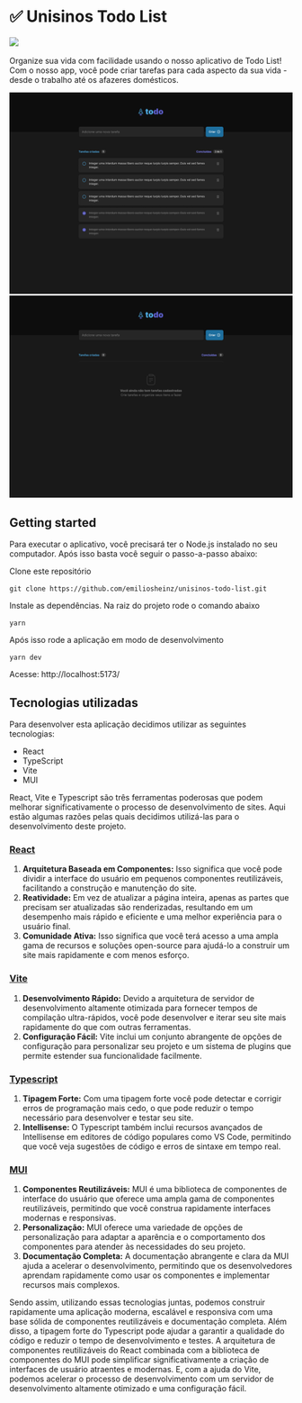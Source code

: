 # ✅ Unisinos Todo List

<a href="https://www.figma.com/file/uzS2SRuJU33tB1k6fN6dRx/TODO-List?node-id=0%3A1&t=zdgjeFAYN5bcTj3S-1"><img src="https://img.shields.io/badge/Figma Design-F24E1E?style=for-the-badge&logo=figma&logoColor=white"></a>

Organize sua vida com facilidade usando o nosso aplicativo de Todo List! Com o nosso app, você pode criar tarefas para cada aspecto da sua vida - desde o trabalho até os afazeres domésticos.

![](/docs/images/Todo.png)
![](/docs/images/TodoEmpty.png)

## Getting started

Para executar o aplicativo, você precisará ter o Node.js instalado no seu computador. Após isso basta você seguir o passo-a-passo abaixo:

Clone este repositório

```
git clone https://github.com/emiliosheinz/unisinos-todo-list.git
```
Instale as dependências. Na raiz do projeto rode o comando abaixo
```
yarn
```
Após isso rode a aplicação em modo de desenvolvimento
```
yarn dev
```
Acesse: http://localhost:5173/

## Tecnologias utilizadas

Para desenvolver esta aplicação decidimos utilizar as seguintes tecnologias:

- React
- TypeScript
- Vite
- MUI

React, Vite e Typescript são três ferramentas poderosas que podem melhorar significativamente o processo de desenvolvimento de sites. Aqui estão algumas razões pelas quais decidimos utilizá-las para o desenvolvimento deste projeto.

### [React](https://pt-br.reactjs.org/)
1. **Arquitetura Baseada em Componentes:** Isso significa que você pode dividir a interface do usuário em pequenos componentes reutilizáveis, facilitando a construção e manutenção do site.
1. **Reatividade:** Em vez de atualizar a página inteira, apenas as partes que precisam ser atualizadas são renderizadas, resultando em um desempenho mais rápido e eficiente e uma melhor experiência para o usuário final.
1. **Comunidade Ativa:** Isso significa que você terá acesso a uma ampla gama de recursos e soluções open-source para ajudá-lo a construir um site mais rapidamente e com menos esforço.

### [Vite](https://vitejs.dev/)
1. **Desenvolvimento Rápido:** Devido a arquitetura de servidor de desenvolvimento altamente otimizada para fornecer tempos de compilação ultra-rápidos, você pode desenvolver e iterar seu site mais rapidamente do que com outras ferramentas.
1. **Configuração Fácil:** Vite inclui um conjunto abrangente de opções de configuração para personalizar seu projeto e um sistema de plugins que permite estender sua funcionalidade facilmente.
### [Typescript](https://www.typescriptlang.org/)
1. **Tipagem Forte:** Com uma tipagem forte você pode detectar e corrigir erros de programação mais cedo, o que pode reduzir o tempo necessário para desenvolver e testar seu site.
1. **Intellisense:** O Typescript também inclui recursos avançados de Intellisense em editores de código populares como VS Code, permitindo que você veja sugestões de código e erros de sintaxe em tempo real.
### [MUI](https://mui.com/)
1. **Componentes Reutilizáveis:** MUI é uma biblioteca de componentes de interface do usuário que oferece uma ampla gama de componentes reutilizáveis, permitindo que você construa rapidamente interfaces modernas e responsivas.
1. **Personalização:** MUI oferece uma variedade de opções de personalização para adaptar a aparência e o comportamento dos componentes para atender às necessidades do seu projeto.
1. **Documentação Completa:** A documentação abrangente e clara da MUI ajuda a acelerar o desenvolvimento, permitindo que os desenvolvedores aprendam rapidamente como usar os componentes e implementar recursos mais complexos.

Sendo assim, utilizando essas tecnologias juntas, podemos construir rapidamente uma aplicação moderna, escalável e responsiva com uma base sólida de componentes reutilizáveis e documentação completa. Além disso, a tipagem forte do Typescript pode ajudar a garantir a qualidade do código e reduzir o tempo de desenvolvimento e testes. A arquitetura de componentes reutilizáveis do React combinada com a biblioteca de componentes do MUI pode simplificar significativamente a criação de interfaces de usuário atraentes e modernas. E, com a ajuda do Vite, podemos acelerar o processo de desenvolvimento com um servidor de desenvolvimento altamente otimizado e uma configuração fácil.